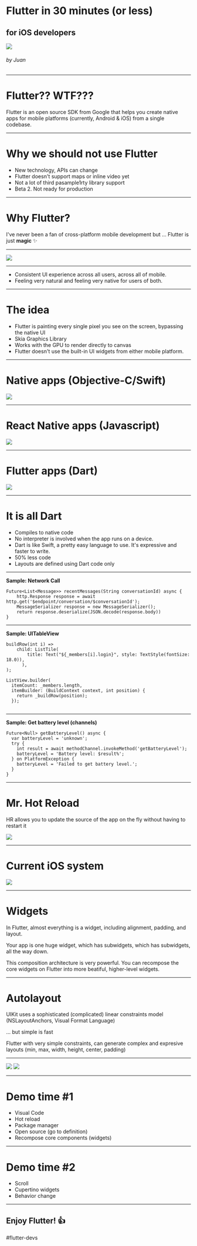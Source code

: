 <!-- $theme: default -->


# Flutter in 30 minutes (or less)
## for iOS developers

![](images/background2.png)

###### by Juan  


---

# Flutter?? WTF???

Flutter is an open source SDK from Google that helps you create native apps for mobile platforms (currently, Android & iOS) from a single codebase.

---

# Why we should not use Flutter

- New technology, APIs can change
- Flutter doesn't support maps or inline video yet
- Not a lot of third pasample1rty library support
- Beta 2. Not ready for production

---

# Why Flutter? 
I've never been a fan of cross-platform mobile development but ... Flutter is just **magic** :sparkles:

---

![](images/todas.png)

---

- Consistent UI experience across all users, across all of mobile.
- Feeling very natural and feeling very native for users of both.


---

# The idea

- Flutter is painting every single pixel you see on the screen, bypassing the native UI
- Skia Graphics Library
- Works with the GPU to render directly to canvas
- Flutter doesn't use the built-in UI widgets from either mobile platform.

---

# Native apps (Objective-C/Swift)

![](images/uikit.png)

---

# React Native apps (Javascript)

![](images/react.png)

---

# Flutter apps (Dart)

![](images/flutter.png)


---

# It is all Dart

- Compiles to native code
- No interpreter is involved when the app runs on a device.
- Dart is like Swift, a pretty easy language to use. It's expressive and faster to write.
- 50% less code
- Layouts are defined using Dart code only
 

---

**Sample: Network Call**
```
Future<List<Message>> recentMessages(String conversationId) async {
	http.Response response = await http.get('$endpoint/conversation/$conversationId');
	MessageSerializer response = new MessageSerializer();
	return response.deserialize(JSON.decode(response.body))
}
```

---

**Sample: UITableView**
```
buildRow(int i) =>
    child: ListTile(
        title: Text("${_members[i].login}", style: TextStyle(fontSize: 18.0)),
      ),
);
```
```
ListView.builder(
  itemCount: _members.length,
  itemBuilder: (BuildContext context, int position) {
    return _buildRow(position);
  });


```

---

**Sample: Get battery level (channels)**
```
Future<Null> getBatteryLevel() async {
  var batteryLevel = 'unknown';
  try {
    int result = await methodChannel.invokeMethod('getBatteryLevel');
    batteryLevel = 'Battery level: $result%';
  } on PlatformException {
    batteryLevel = 'Failed to get battery level.';
  }
}
```
 
---
 # Mr. Hot Reload
HR allows you to update the source of the app on the fly without having to restart it

![](images/reload.png)

---

# Current iOS system

![](images/iceberg.png)


---

# Widgets

In Flutter, almost everything is a widget, including alignment, padding, and layout.

Your app is one huge widget, which has subwidgets, which has subwidgets, all the way down. 
 
This composition architecture is very powerful. You can recompose the core widgets on Flutter into more beatiful, higher-level widgets.


---


# Autolayout

UIKit uses a sophisticated (complicated) linear constraints model (NSLayoutAnchors, Visual Format Language)

... but simple is fast

Flutter with very simple constraints, can generate complex and expresive layouts (min, max, width, height, center, padding)

---

![](images/sample3.gif)    ![](images/sample2.gif)



---

# Demo time #1

- Visual Code
- Hot reload
- Package manager
- Open source (go to definition)
- Recompose core components (widgets)

---


# Demo time #2

- Scroll
- Cupertino widgets
- Behavior change


---

## Enjoy Flutter! :+1:

#flutter-devs

